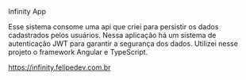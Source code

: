 Infinity App

Esse sistema consome uma api que criei para persistir os dados cadastrados pelos usuários.
Nessa aplicação há um sistema de autenticação JWT para garantir a segurança dos dados.
Utilizei nesse projeto o framework Angular e TypeScript.

https://infinity.felipedev.com.br
